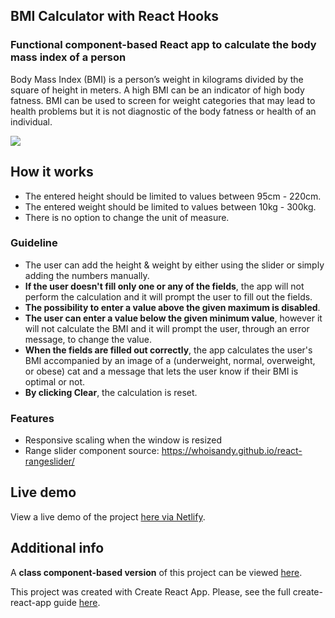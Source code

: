 ## BMI Calculator with React Hooks

### Functional component-based React app to calculate the body mass index of a person 

Body Mass Index (BMI) is a person’s weight in kilograms divided by the square of height in meters. A high BMI can be an indicator of high body fatness. BMI can be used to screen for weight categories that may lead to health problems but it is not diagnostic of the body fatness or health of an individual.

![](https://media.giphy.com/media/GXBoSgBHRlShbc1yR4/giphy.gif)

## How it works
* The entered height should be limited to values between 95cm - 220cm.
* The entered weight should be limited to values between 10kg - 300kg.
* There is no option to change the unit of measure.

### Guideline 
* The user can add the height & weight by either using the slider or simply adding the numbers manually.
* **If the user doesn't fill only one or any of the fields**, the app will not perform the calculation and it will prompt the user to fill out the fields.
* **The possibility to enter a value above the given maximum is disabled**. 
* **The user can enter a value below the given minimum value**, however it will not calculate the BMI and it will prompt the user, through an error message, to change the value.
* **When the fields are filled out correctly**, the app calculates the user's BMI accompanied by an image of a (underweight, normal, overweight, or obese) cat and a message that lets the user know if their BMI is optimal or not.  
* **By clicking Clear**, the calculation is reset.


### Features
* Responsive scaling when the window is resized
* Range slider component source: https://whoisandy.github.io/react-rangeslider/


## Live demo
View a live demo of the project [here via Netlify](https://sb-bmi.netlify.app).

## Additional info

A **class component-based version** of this project can be viewed [here](https://github.com/boglarkasebestyen/react_bmi_calculator_class).

This project was created with Create React App.
Please, see the full create-react-app guide [here](https://github.com/facebook/create-react-app/blob/master/packages/cra-template/template/README.md).






